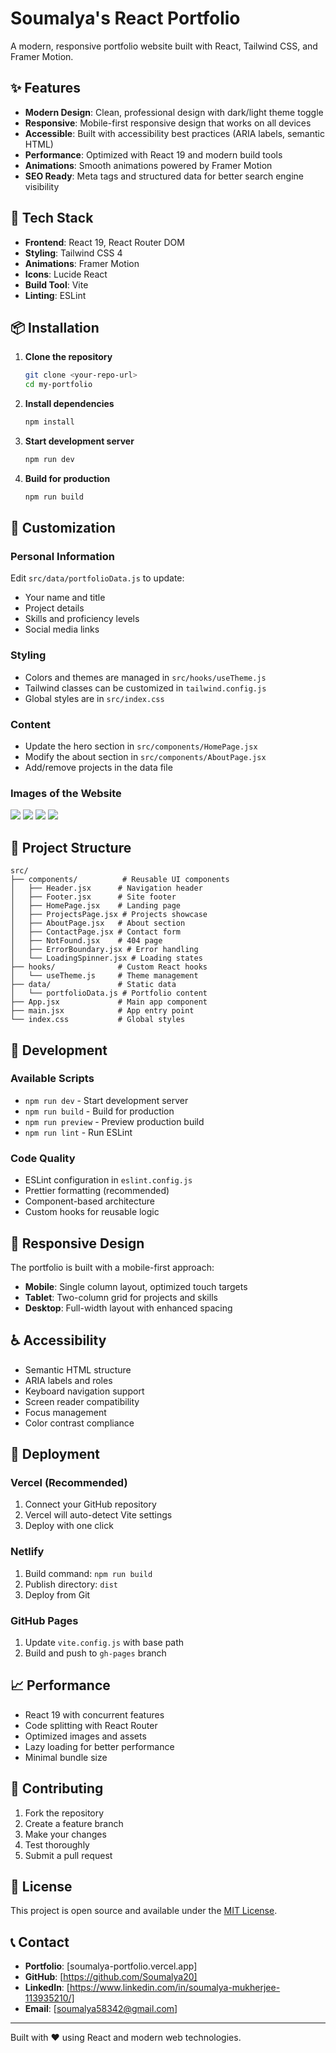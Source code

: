 # Soumalya's React Portfolio

A modern, responsive portfolio website built with React, Tailwind CSS, and Framer Motion.

## ✨ Features

- **Modern Design**: Clean, professional design with dark/light theme toggle
- **Responsive**: Mobile-first responsive design that works on all devices
- **Accessible**: Built with accessibility best practices (ARIA labels, semantic HTML)
- **Performance**: Optimized with React 19 and modern build tools
- **Animations**: Smooth animations powered by Framer Motion
- **SEO Ready**: Meta tags and structured data for better search engine visibility

## 🚀 Tech Stack

- **Frontend**: React 19, React Router DOM
- **Styling**: Tailwind CSS 4
- **Animations**: Framer Motion
- **Icons**: Lucide React
- **Build Tool**: Vite
- **Linting**: ESLint

## 📦 Installation

1. **Clone the repository**
   ```bash
   git clone <your-repo-url>
   cd my-portfolio
   ```

2. **Install dependencies**
   ```bash
   npm install
   ```

3. **Start development server**
   ```bash
   npm run dev
   ```

4. **Build for production**
   ```bash
   npm run build
   ```

## 🎨 Customization

### Personal Information
Edit `src/data/portfolioData.js` to update:
- Your name and title
- Project details
- Skills and proficiency levels
- Social media links

### Styling
- Colors and themes are managed in `src/hooks/useTheme.js`
- Tailwind classes can be customized in `tailwind.config.js`
- Global styles are in `src/index.css`

### Content
- Update the hero section in `src/components/HomePage.jsx`
- Modify the about section in `src/components/AboutPage.jsx`
- Add/remove projects in the data file

### Images of the Website


![](screenshots/ss1.png)
![](screenshots/ss2.png)
![](screenshots/ss3.png)
![](screenshots/ss4.png)

## 📁 Project Structure

```
src/
├── components/          # Reusable UI components
│   ├── Header.jsx      # Navigation header
│   ├── Footer.jsx      # Site footer
│   ├── HomePage.jsx    # Landing page
│   ├── ProjectsPage.jsx # Projects showcase
│   ├── AboutPage.jsx   # About section
│   ├── ContactPage.jsx # Contact form
│   ├── NotFound.jsx    # 404 page
│   ├── ErrorBoundary.jsx # Error handling
│   └── LoadingSpinner.jsx # Loading states
├── hooks/              # Custom React hooks
│   └── useTheme.js     # Theme management
├── data/               # Static data
│   └── portfolioData.js # Portfolio content
├── App.jsx             # Main app component
├── main.jsx            # App entry point
└── index.css           # Global styles
```

## 🔧 Development

### Available Scripts

- `npm run dev` - Start development server
- `npm run build` - Build for production
- `npm run preview` - Preview production build
- `npm run lint` - Run ESLint

### Code Quality

- ESLint configuration in `eslint.config.js`
- Prettier formatting (recommended)
- Component-based architecture
- Custom hooks for reusable logic

## 📱 Responsive Design

The portfolio is built with a mobile-first approach:
- **Mobile**: Single column layout, optimized touch targets
- **Tablet**: Two-column grid for projects and skills
- **Desktop**: Full-width layout with enhanced spacing

## ♿ Accessibility

- Semantic HTML structure
- ARIA labels and roles
- Keyboard navigation support
- Screen reader compatibility
- Focus management
- Color contrast compliance

## 🚀 Deployment

### Vercel (Recommended)
1. Connect your GitHub repository
2. Vercel will auto-detect Vite settings
3. Deploy with one click

### Netlify
1. Build command: `npm run build`
2. Publish directory: `dist`
3. Deploy from Git

### GitHub Pages
1. Update `vite.config.js` with base path
2. Build and push to `gh-pages` branch

## 📈 Performance

- React 19 with concurrent features
- Code splitting with React Router
- Optimized images and assets
- Lazy loading for better performance
- Minimal bundle size

## 🤝 Contributing

1. Fork the repository
2. Create a feature branch
3. Make your changes
4. Test thoroughly
5. Submit a pull request

## 📄 License

This project is open source and available under the [MIT License](LICENSE).

## 📞 Contact

- **Portfolio**: [soumalya-portfolio.vercel.app]
- **GitHub**: [https://github.com/Soumalya20]
- **LinkedIn**: [https://www.linkedin.com/in/soumalya-mukherjee-113935210/]
- **Email**: [soumalya58342@gmail.com]

---

Built with ❤️ using React and modern web technologies.
